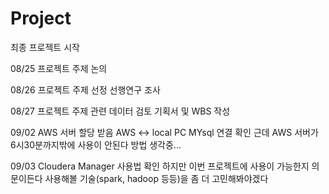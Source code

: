 # Project 

최종 프로젝트 시작

08/25
프로젝트 주제 논의

08/26
프로젝트 주제 선정
선행연구 조사

08/27
프로젝트 주제
관련 데이터 검토
기획서 및 WBS 작성

09/02
AWS 서버 할당 받음
AWS <-> local PC MYsql 연결 확인
근데 AWS 서버가 6시30분까지밖에 사용이 안된다
방법 생각중...

09/03
Cloudera Manager 사용법 확인
하지만 이번 프로젝트에 사용이 가능한지 의문이든다
사용해볼 기술(spark, hadoop 등등)을 좀 더 고민해봐야겠다

